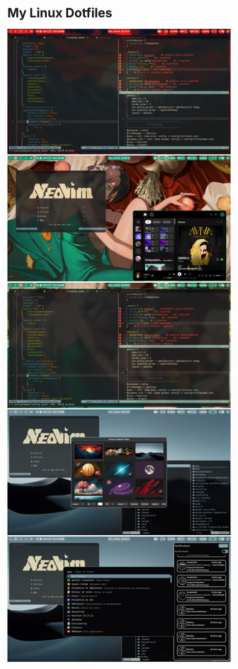 # My Linux Dotfiles

![](./screenshots/24-10-2024_02h37m27s.png)
![](./screenshots/24-10-2024_02h39m10s.png)
![](./screenshots/24-10-2024_02h39m53s.png)
![](./screenshots/24-10-2024_02h41m39s.png)
![](./screenshots/24-10-2024_02h42m31s.png)
